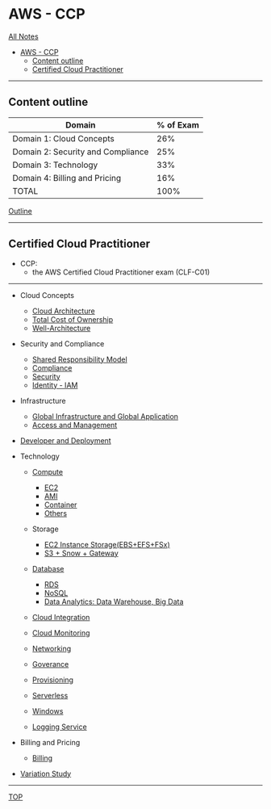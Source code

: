 # AWS - CCP

[All Notes](../../index.md)

- [AWS - CCP](#aws---ccp)
  - [Content outline](#content-outline)
  - [Certified Cloud Practitioner](#certified-cloud-practitioner)

---

## Content outline

| Domain                            | % of Exam |
| --------------------------------- | --------- |
| Domain 1: Cloud Concepts          | 26%       |
| Domain 2: Security and Compliance | 25%       |
| Domain 3: Technology              | 33%       |
| Domain 4: Billing and Pricing     | 16%       |
| TOTAL                             | 100%      |

[Outline](./outline.md)

---

## Certified Cloud Practitioner

- CCP:
  - the AWS Certified Cloud Practitioner exam (CLF-C01)

---

- Cloud Concepts

  - [Cloud Architecture](./cloud_architecture/cloud_architecture.md)
  - [Total Cost of Ownership](./tco/tco.md)
  - [Well-Architecture](./well_architecture/well_architecture.md)

- Security and Compliance

  - [Shared Responsibility Model](./shared_responsibility_model/shared_responsibility_model.md)
  - [Compliance](./compliance/compliance.md)
  - [Security](./security/security.md)
  - [Identity - IAM](./identity/identity.md)

- Infrastructure

  - [Global Infrastructure and Global Application](./infrastructure/global_infrastructure.md)
  - [Access and Management](./infrastructure/access.md)

- [Developer and Deployment](./infrastructure/developer.md)
- Technology

  - [Compute](./compute/compute.md)
    - [EC2](./compute/ec2.md)
    - [AMI](./compute/ami.md)
    - [Container](./compute/container.md)
    - [Others](./compute/others.md)
  - Storage
    - [EC2 Instance Storage(EBS+EFS+FSx)](./storage/ec2_storage.md)
    - [S3 + Snow + Gateway](./storage/s3.md)
  - [Database](./database/db.md)

    - [RDS](./database/rds.md)
    - [NoSQL](./database/nosql.md)
    - [Data Analytics: Data Warehouse, Big Data](./database/data_analytics.md)

  - [Cloud Integration](./integration/integration.md)
  - [Cloud Monitoring](./monitoring/monitoring.md)

  - [Networking](./networking/networking.md)

  - [Goverance](./goverance/goverance.md)
  - [Provisioning](./provisioning/provisioning.md)
  - [Serverless](./serverless/serverless.md)
  - [Windows](./windows/windows.md)
  - [Logging Service](./logging_services/logging_services.md)

- Billing and Pricing

  - [Billing](./billing/billing.md)

- [Variation Study](./variation_study/variation.md)

---

[TOP](#aws---ccp)
